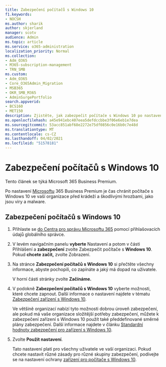 ```yaml
---
title: Zabezpečení počítačů s Windows 10
f1.keywords:
- NOCSH
ms.author: sharik
author: skjerland
manager: scotv
audience: Admin
ms.topic: article
ms.service: o365-administration
localization_priority: Normal
ms.collection:
- Adm_O365
- M365-subscription-management
- TRN_SMB
ms.custom:
- Adm_O365
- Core_O365Admin_Migration
- MSB365
- OKR_SMB_M365
- AdminSurgePortfolio
search.appverid:
- BCS160
- MET150
description: Zjistěte, jak zabezpečit počítače s Windows 10 po nastavení Microsoft 365 Business Premium.
ms.openlocfilehash: a45e941ebc407eea5defdccbbe3f06e6eb1e7dea
ms.sourcegitcommit: 53acc851abf68e2272e75df0856c0e16b0c7e48d
ms.translationtype: MT
ms.contentlocale: cs-CZ
ms.lasthandoff: 04/02/2021
ms.locfileid: "51578181"
---
```

# <a name="secure-windows-10-computers"></a>Zabezpečení počítačů s Windows 10

Tento článek se týká Microsoft 365 Business Premium.

Po nastavení [Microsoftu](set-up.md) 365 Business Premium je čas chránit počítače s Windows 10 ve vaší organizace před krádeží a škodlivými hrozbami, jako jsou viry a malware.

## <a name="to-secure-your-windows-10-computers"></a>Zabezpečení počítačů s Windows 10

1. Přihlaste se [do Centra pro správu Microsoftu 365](https://admin.microsoft.com) pomocí přihlašovacích údajů globálního správce. 
2. V levém navigačním panelu **vyberte** Nastavení a potom v části Přihlášení a **zabezpečení** zvolte Zabezpečit počítače s **Windows 10**. Pokud **chcete začít,** zvolte Zobrazení.
3. Na stránce **Zabezpečení počítačů s Windows 10** si přečtěte všechny informace, abyste pochopili, co zapínáte a jaký má dopad na uživatele.

    V horní části stránky zvolte **Začínáme.**

4. V podokně **Zabezpečení počítačů s Windows 10** vyberte možnosti, které chcete zapnout. Další informace o nastavení najdete v tématu [Zabezpečení zařízení s Windows 10](secure-windows-10-devices.md). 
    
    Ve většině organizací nabízí tyto možnosti dobrou úroveň zabezpečení, ale pokud má vaše organizace složitější potřeby zabezpečení, můžete k zabezpečení zařízení s Windows 10 použít také předdefinované směrné plány zabezpečení. Další informace najdete v článku [Standardní hodnoty zabezpečení pro zařízení s Windows 10](/mem/intune/protect/security-baselines).   

1. Zvolte **Použít nastavení**.

    Tato nastavení platí pro všechny uživatele ve vaší organizaci. Pokud chcete nastavit různé zásady pro různé skupiny zabezpečení, podívejte se na nastavení ochrany [zařízení pro počítače s Windows 10](protection-settings-for-windows-10-pcs.md).